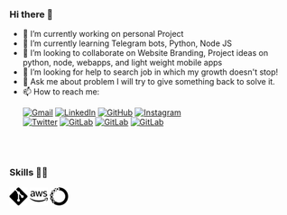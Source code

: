 ### Hi there 👋

- 🔭 I’m currently working on personal Project
- 🌱 I’m currently learning Telegram bots, Python, Node JS
- 👯 I’m looking to collaborate on Website Branding, Project ideas on python, node, webapps, and light weight mobile apps
- 🤔 I’m looking for help to search job in which my growth doesn't stop!
- 💬 Ask me about problem I will try to give something back to solve it.
- 📫 How to reach me: <p>
  [![Gmail](https://img.shields.io/badge/Mail-white?style=for-the-badge&logo=Gmail)](mailto:chintanr21@gmail.com)
  [![LinkedIn](https://img.shields.io/badge/LinkedIn-0077B5?style=for-the-badge&logo=linkedin&logoColor=white)](https://www.linkedin.com/in/chintan992/)
  [![GitHub](https://img.shields.io/badge/GitHub-100000?style=for-the-badge&logo=github&logoColor=white)](https://www.github.com/chintan992/)
  [![Instagram](https://img.shields.io/badge/Instagram-E4405F?style=for-the-badge&logo=instagram&logoColor=white)](https://www.instagram.com/chintan992/)
  </br>
  [![Twitter](https://img.shields.io/badge/Twitter-1DA1F2?style=for-the-badge&logo=twitter&logoColor=white)](https://www.twitter.com/chintan992/)
  [![GitLab](https://img.shields.io/badge/GitLab-330F63?style=for-the-badge&logo=gitlab&logoColor=white)](https://www.gitlab.com/chintan992/)
  [![GitLab](https://img.shields.io/badge/YouTube-FF0000?style=for-the-badge&logo=youtube&logoColor=white)](https://www.gitlab.com/chintan992/)
  [![GitLab](https://img.shields.io/badge/Telegram-330F63?style=for-the-badge&logo=telegram&logoColor=white)](https://www.gitlab.com/chintan992/)
</p>

</br>
</br>



### Skills 👨‍💻

<p> 
 <img height="32" width="32" style='fill:#adadad' src="svg/git.svg" />
 <img height="32" width="32"	src="svg/amazonaws.svg">
  <img height="32" width="32"	src="svg/anaconda.svg">
  
  
  
  
  
  
  
  
  
  
  
  
  
  
  
  
  
  
  
  
  
  
  
  
</p>

